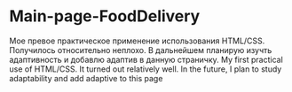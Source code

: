 # Main-page-FoodDelivery
Мое превое практическое применение использования HTML/CSS. Получилось относительно неплохо. В дальнейшем планирую изучть адаптивность и добавлю адаптив в данную страничку. 
My first practical use of HTML/CSS. It turned out relatively well. In the future, I plan to study adaptability and add adaptive to this page
